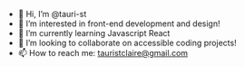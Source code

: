 - 👋 Hi, I’m @tauri-st
- 👀 I’m interested in front-end development and design!
- 🌱 I’m currently learning Javascript React
- 💞️ I’m looking to collaborate on accessible coding projects!
- 📫 How to reach me: tauristclaire@gmail.com

<!---
tauri-st/tauri-st is a ✨ special ✨ repository because its `README.md` (this file) appears on your GitHub profile.
You can click the Preview link to take a look at your changes.
--->
